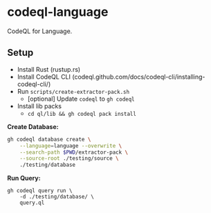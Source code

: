 # codeql-language
CodeQL for Language.

## Setup 

- Install Rust (rustup.rs)
- Install CodeQL CLI (codeql.github.com/docs/codeql-cli/installing-codeql-cli/)
- Run `scripts/create-extractor-pack.sh`
  - [optional] Update `codeql` to `gh codeql`
- Install lib packs
  - `cd ql/lib && gh codeql pack install`

**Create Database:**

```bash
gh codeql database create \
    --language=language --overwrite \
    --search-path $PWD/extractor-pack \
    --source-root ./testing/source \
    ./testing/database
```

**Run Query:**

```
gh codeql query run \
    -d ./testing/database/ \
    query.ql
```
